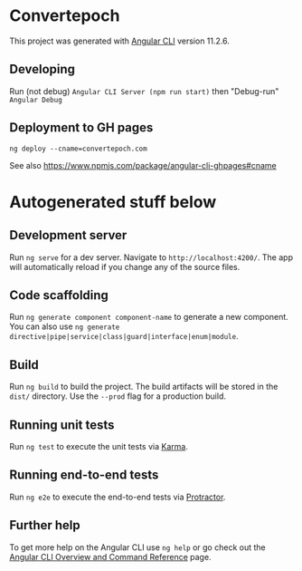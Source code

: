 # Convertepoch

This project was generated with [Angular CLI](https://github.com/angular/angular-cli) version 11.2.6.

## Developing

Run (not debug) `Angular CLI Server (npm run start)` then "Debug-run" `Angular Debug`

## Deployment to GH pages

`ng deploy --cname=convertepoch.com`

See also https://www.npmjs.com/package/angular-cli-ghpages#cname


# Autogenerated stuff below

## Development server

Run `ng serve` for a dev server. Navigate to `http://localhost:4200/`. The app will automatically reload if you change any of the source files.

## Code scaffolding

Run `ng generate component component-name` to generate a new component. You can also use `ng generate directive|pipe|service|class|guard|interface|enum|module`.

## Build

Run `ng build` to build the project. The build artifacts will be stored in the `dist/` directory. Use the `--prod` flag for a production build.

## Running unit tests

Run `ng test` to execute the unit tests via [Karma](https://karma-runner.github.io).

## Running end-to-end tests

Run `ng e2e` to execute the end-to-end tests via [Protractor](http://www.protractortest.org/).



## Further help

To get more help on the Angular CLI use `ng help` or go check out the [Angular CLI Overview and Command Reference](https://angular.io/cli) page.
